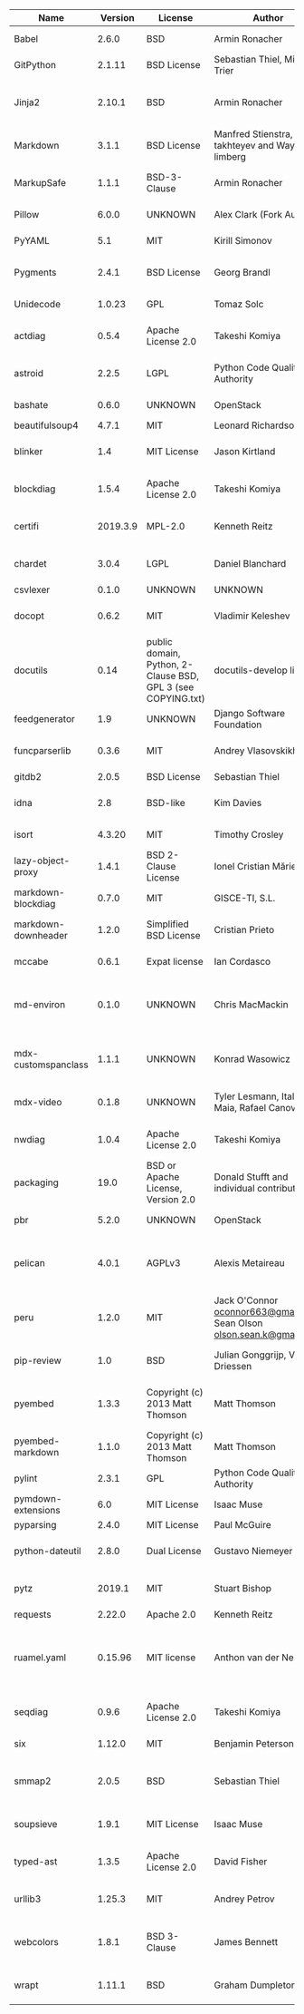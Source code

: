 | Name                | Version  | License                                                      | Author                                                                    | URL                                                 | Description                                                                                                                  |
|---------------------|----------|--------------------------------------------------------------|---------------------------------------------------------------------------|-----------------------------------------------------|------------------------------------------------------------------------------------------------------------------------------|
| Babel               | 2.6.0    | BSD                                                          | Armin Ronacher                                                            | http://babel.pocoo.org/                             | Internationalization utilities                                                                                               |
| GitPython           | 2.1.11   | BSD License                                                  | Sebastian Thiel, Michael Trier                                            | https://github.com/gitpython-developers/GitPython   | Python Git Library                                                                                                           |
| Jinja2              | 2.10.1   | BSD                                                          | Armin Ronacher                                                            | http://jinja.pocoo.org/                             | A small but fast and easy to use stand-alone template engine written in pure python.                                         |
| Markdown            | 3.1.1    | BSD License                                                  | Manfred Stienstra, Yuri takhteyev and Waylan limberg                      | https://Python-Markdown.github.io/                  | Python implementation of Markdown.                                                                                           |
| MarkupSafe          | 1.1.1    | BSD-3-Clause                                                 | Armin Ronacher                                                            | https://palletsprojects.com/p/markupsafe/           | Safely add untrusted strings to HTML/XML markup.                                                                             |
| Pillow              | 6.0.0    | UNKNOWN                                                      | Alex Clark (Fork Author)                                                  | http://python-pillow.org                            | Python Imaging Library (Fork)                                                                                                |
| PyYAML              | 5.1      | MIT                                                          | Kirill Simonov                                                            | https://github.com/yaml/pyyaml                      | YAML parser and emitter for Python                                                                                           |
| Pygments            | 2.4.1    | BSD License                                                  | Georg Brandl                                                              | http://pygments.org/                                | Pygments is a syntax highlighting package written in Python.                                                                 |
| Unidecode           | 1.0.23   | GPL                                                          | Tomaz Solc                                                                | UNKNOWN                                             | ASCII transliterations of Unicode text                                                                                       |
| actdiag             | 0.5.4    | Apache License 2.0                                           | Takeshi Komiya                                                            | http://blockdiag.com/                               | actdiag generates activity-diagram image from text                                                                           |
| astroid             | 2.2.5    | LGPL                                                         | Python Code Quality Authority                                             | https://github.com/PyCQA/astroid                    | An abstract syntax tree for Python with inference support.                                                                   |
| bashate             | 0.6.0    | UNKNOWN                                                      | OpenStack                                                                 | http://docs.openstack.org/developer/bashate/        | A pep8 equivalent for bash scripts                                                                                           |
| beautifulsoup4      | 4.7.1    | MIT                                                          | Leonard Richardson                                                        | http://www.crummy.com/software/BeautifulSoup/bs4/   | Screen-scraping library                                                                                                      |
| blinker             | 1.4      | MIT License                                                  | Jason Kirtland                                                            | http://pythonhosted.org/blinker/                    | Fast, simple object-to-object and broadcast signaling                                                                        |
| blockdiag           | 1.5.4    | Apache License 2.0                                           | Takeshi Komiya                                                            | http://blockdiag.com/                               | blockdiag generates block-diagram image from text                                                                            |
| certifi             | 2019.3.9 | MPL-2.0                                                      | Kenneth Reitz                                                             | https://certifi.io/                                 | Python package for providing Mozilla's CA Bundle.                                                                            |
| chardet             | 3.0.4    | LGPL                                                         | Daniel Blanchard                                                          | https://github.com/chardet/chardet                  | Universal encoding detector for Python 2 and 3                                                                               |
| csvlexer            | 0.1.0    | UNKNOWN                                                      | UNKNOWN                                                                   | UNKNOWN                                             | UNKNOWN                                                                                                                      |
| docopt              | 0.6.2    | MIT                                                          | Vladimir Keleshev                                                         | http://docopt.org                                   | Pythonic argument parser, that will make you smile                                                                           |
| docutils            | 0.14     | public domain, Python, 2-Clause BSD, GPL 3 (see COPYING.txt) | docutils-develop list                                                     | http://docutils.sourceforge.net/                    | Docutils -- Python Documentation Utilities                                                                                   |
| feedgenerator       | 1.9      | UNKNOWN                                                      | Django Software Foundation                                                | https://github.com/getpelican/feedgenerator         | Standalone version of django.utils.feedgenerator                                                                             |
| funcparserlib       | 0.3.6    | MIT                                                          | Andrey Vlasovskikh                                                        | http://code.google.com/p/funcparserlib/             | Recursive descent parsing library based on functional combinators                                                            |
| gitdb2              | 2.0.5    | BSD License                                                  | Sebastian Thiel                                                           | https://github.com/gitpython-developers/gitdb       | Git Object Database                                                                                                          |
| idna                | 2.8      | BSD-like                                                     | Kim Davies                                                                | https://github.com/kjd/idna                         | Internationalized Domain Names in Applications (IDNA)                                                                        |
| isort               | 4.3.20   | MIT                                                          | Timothy Crosley                                                           | https://github.com/timothycrosley/isort             | A Python utility / library to sort Python imports.                                                                           |
| lazy-object-proxy   | 1.4.1    | BSD 2-Clause License                                         | Ionel Cristian Mărieș                                                     | https://github.com/ionelmc/python-lazy-object-proxy | A fast and thorough lazy object proxy.                                                                                       |
| markdown-blockdiag  | 0.7.0    | MIT                                                          | GISCE-TI, S.L.                                                            | https://github.com/gisce/markdown-blockdiag         | blockdiag extension for Python Markdown                                                                                      |
| markdown-downheader | 1.2.0    | Simplified BSD License                                       | Cristian Prieto                                                           | http://github.com/cprieto/mdx_downheader            | Python markdown extension to downgrade headers                                                                               |
| mccabe              | 0.6.1    | Expat license                                                | Ian Cordasco                                                              | https://github.com/pycqa/mccabe                     | McCabe checker, plugin for flake8                                                                                            |
| md-environ          | 0.1.0    | UNKNOWN                                                      | Chris MacMackin                                                           | https://github.com/cmacmackin/md-environ/           | This is an extension to Python-Markdown which allows environment variables to be used in the text.                           |
| mdx-customspanclass | 1.1.1    | UNKNOWN                                                      | Konrad Wasowicz                                                           | https://github.com/exaroth/mdx_custom_span_class    | Markdown extension which allows inserting span elements with custom class                                                    |
| mdx-video           | 0.1.8    | UNKNOWN                                                      | Tyler Lesmann, Italo Maia, Rafael Canovas                                 | UNKNOWN                                             | Python-Markdown extension for easy video embedding                                                                           |
| nwdiag              | 1.0.4    | Apache License 2.0                                           | Takeshi Komiya                                                            | http://blockdiag.com/                               | nwdiag generates network-diagram image from text                                                                             |
| packaging           | 19.0     | BSD or Apache License, Version 2.0                           | Donald Stufft and individual contributors                                 | https://github.com/pypa/packaging                   | Core utilities for Python packages                                                                                           |
| pbr                 | 5.2.0    | UNKNOWN                                                      | OpenStack                                                                 | https://docs.openstack.org/pbr/latest/              | Python Build Reasonableness                                                                                                  |
| pelican             | 4.0.1    | AGPLv3                                                       | Alexis Metaireau                                                          | https://getpelican.com/                             | Static site generator supporting reStructuredText and Markdown source content.                                               |
| peru                | 1.2.0    | MIT                                                          | Jack O'Connor <oconnor663@gmail.com>, Sean Olson <olson.sean.k@gmail.com> | https://github.com/buildinspace/peru                | A tool for fetching code                                                                                                     |
| pip-review          | 1.0      | BSD                                                          | Julian Gonggrijp, Vincent Driessen                                        | https://github.com/jgonggrijp/pip-review            | pip-review lets you smoothly manage all available PyPI updates.                                                              |
| pyembed             | 1.3.3    | Copyright (c) 2013 Matt Thomson                              | Matt Thomson                                                              | http://pyembed.github.io                            | Python OEmbed consumer library with automatic discovery of producers                                                         |
| pyembed-markdown    | 1.1.0    | Copyright (c) 2013 Matt Thomson                              | Matt Thomson                                                              | http://pyembed.github.io                            | Python Markdown extension for embedding content using OEmbed                                                                 |
| pylint              | 2.3.1    | GPL                                                          | Python Code Quality Authority                                             | https://github.com/PyCQA/pylint                     | python code static checker                                                                                                   |
| pymdown-extensions  | 6.0      | MIT License                                                  | Isaac Muse                                                                | https://github.com/facelessuser/pymdown-extensions  | Extension pack for Python Markdown.                                                                                          |
| pyparsing           | 2.4.0    | MIT License                                                  | Paul McGuire                                                              | https://github.com/pyparsing/pyparsing/             | Python parsing module                                                                                                        |
| python-dateutil     | 2.8.0    | Dual License                                                 | Gustavo Niemeyer                                                          | https://dateutil.readthedocs.io                     | Extensions to the standard Python datetime module                                                                            |
| pytz                | 2019.1   | MIT                                                          | Stuart Bishop                                                             | http://pythonhosted.org/pytz                        | World timezone definitions, modern and historical                                                                            |
| requests            | 2.22.0   | Apache 2.0                                                   | Kenneth Reitz                                                             | http://python-requests.org                          | Python HTTP for Humans.                                                                                                      |
| ruamel.yaml         | 0.15.96  | MIT license                                                  | Anthon van der Neut                                                       | https://bitbucket.org/ruamel/yaml                   | ruamel.yaml is a YAML parser/emitter that supports roundtrip preservation of comments, seq/map flow style, and map key order |
| seqdiag             | 0.9.6    | Apache License 2.0                                           | Takeshi Komiya                                                            | http://blockdiag.com/                               | seqdiag generates sequence-diagram image from text                                                                           |
| six                 | 1.12.0   | MIT                                                          | Benjamin Peterson                                                         | https://github.com/benjaminp/six                    | Python 2 and 3 compatibility utilities                                                                                       |
| smmap2              | 2.0.5    | BSD                                                          | Sebastian Thiel                                                           | https://github.com/gitpython-developers/smmap       | A pure Python implementation of a sliding window memory map manager                                                          |
| soupsieve           | 1.9.1    | MIT License                                                  | Isaac Muse                                                                | https://github.com/facelessuser/soupsieve           | A modern CSS selector implementation for Beautiful Soup.                                                                     |
| typed-ast           | 1.3.5    | Apache License 2.0                                           | David Fisher                                                              | https://github.com/python/typed_ast                 | a fork of Python 2 and 3 ast modules with type comment support                                                               |
| urllib3             | 1.25.3   | MIT                                                          | Andrey Petrov                                                             | https://urllib3.readthedocs.io/                     | HTTP library with thread-safe connection pooling, file post, and more.                                                       |
| webcolors           | 1.8.1    | BSD 3-Clause                                                 | James Bennett                                                             | https://github.com/ubernostrum/webcolors            | A library for working with color names and color values formats defined by HTML and CSS.                                     |
| wrapt               | 1.11.1   | BSD                                                          | Graham Dumpleton                                                          | https://github.com/GrahamDumpleton/wrapt            | Module for decorators, wrappers and monkey patching.                                                                         |
